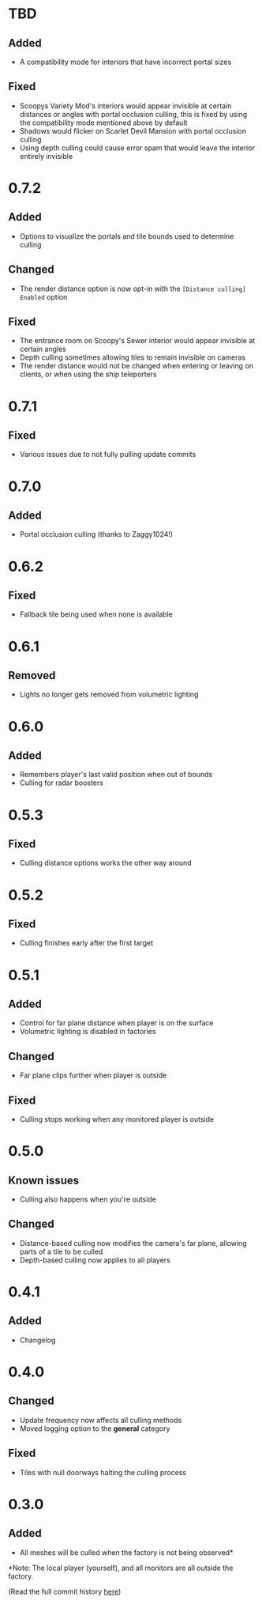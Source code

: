 # TBD

## Added

- A compatibility mode for interiors that have incorrect portal sizes

## Fixed

- Scoopys Variety Mod's interiors would appear invisible at certain distances or angles with portal occlusion culling, this is fixed by using the compatibility mode mentioned above by default
- Shadows would flicker on Scarlet Devil Mansion with portal occlusion culling
- Using depth culling could cause error spam that would leave the interior entirely invisible

# 0.7.2

## Added

- Options to visualize the portals and tile bounds used to determine culling

## Changed

- The render distance option is now opt-in with the `[Distance culling] Enabled` option

## Fixed

- The entrance room on Scoopy's Sewer interior would appear invisible at certain angles
- Depth culling sometimes allowing tiles to remain invisible on cameras
- The render distance would not be changed when entering or leaving on clients, or when using the ship teleporters

# 0.7.1

## Fixed

- Various issues due to not fully pulling update commits

# 0.7.0

## Added

- Portal occlusion culling (thanks to Zaggy1024!)

# 0.6.2

## Fixed

- Fallback tile being used when none is available

# 0.6.1

## Removed

- Lights no longer gets removed from volumetric lighting

# 0.6.0

## Added

- Remembers player's last valid position when out of bounds
- Culling for radar boosters

# 0.5.3

## Fixed

- Culling distance options works the other way around

# 0.5.2

## Fixed

- Culling finishes early after the first target

# 0.5.1

## Added

- Control for far plane distance when player is on the surface
- Volumetric lighting is disabled in factories

## Changed

- Far plane clips further when player is outside

## Fixed

- Culling stops working when any monitored player is outside

# 0.5.0

## Known issues

- Culling also happens when you're outside

## Changed

- Distance-based culling now modifies the camera's far plane, allowing parts of a tile to be culled
- Depth-based culling now applies to all players

# 0.4.1

## Added

- Changelog

# 0.4.0

## Changed

- Update frequency now affects all culling methods
- Moved logging option to the **general** category

## Fixed

- Tiles with null doorways halting the culling process

# 0.3.0

## Added

- All meshes will be culled when the factory is not being observed*

*Note: The local player (yourself), and all monitors are all outside the factory.

(Read the full commit history [here](https://github.com/2394425147/LC_CullFactory/commits/master/))
